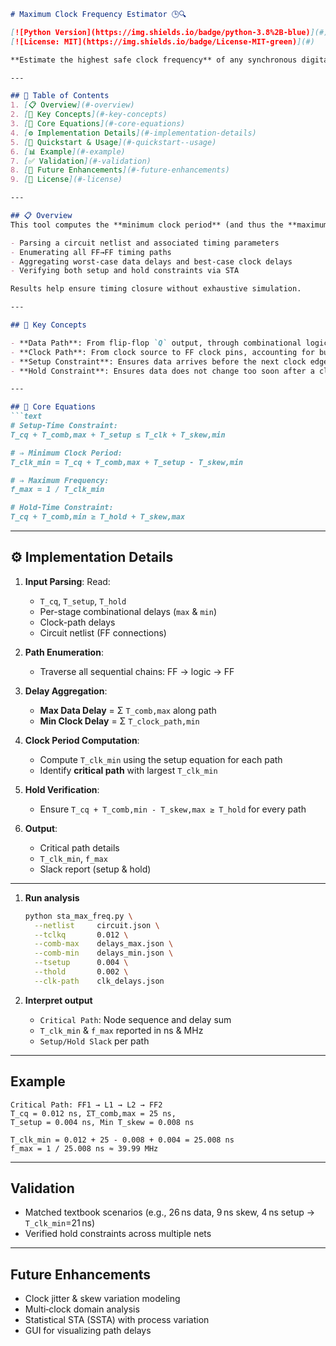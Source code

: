 ````markdown
# Maximum Clock Frequency Estimator 🕒🔍

[![Python Version](https://img.shields.io/badge/python-3.8%2B-blue)](#)
[![License: MIT](https://img.shields.io/badge/License-MIT-green)](#)

**Estimate the highest safe clock frequency** of any synchronous digital circuit using _Static Timing Analysis_ (STA).

---

## 🔖 Table of Contents
1. [📋 Overview](#-overview)
2. [📐 Key Concepts](#-key-concepts)
3. [🧮 Core Equations](#-core-equations)
4. [⚙️ Implementation Details](#️-implementation-details)
5. [🚀 Quickstart & Usage](#-quickstart--usage)
6. [📊 Example](#-example)
7. [✅ Validation](#-validation)
8. [🔮 Future Enhancements](#-future-enhancements)
9. [📄 License](#-license)

---

## 📋 Overview
This tool computes the **minimum clock period** (and thus the **maximum clock frequency**) for a synchronous circuit by:

- Parsing a circuit netlist and associated timing parameters
- Enumerating all FF→FF timing paths
- Aggregating worst-case data delays and best-case clock delays
- Verifying both setup and hold constraints via STA

Results help ensure timing closure without exhaustive simulation.

---

## 📐 Key Concepts

- **Data Path**: From flip‑flop `Q` output, through combinational logic, to flip‑flop `D` input.
- **Clock Path**: From clock source to FF clock pins, accounting for buffer/skew delays.
- **Setup Constraint**: Ensures data arrives before the next clock edge.
- **Hold Constraint**: Ensures data does not change too soon after a clock edge.

---

## 🧮 Core Equations
```text
# Setup-Time Constraint:
T_cq + T_comb,max + T_setup ≤ T_clk + T_skew,min

# ⇒ Minimum Clock Period:
T_clk_min = T_cq + T_comb,max + T_setup - T_skew,min

# ⇒ Maximum Frequency:
f_max = 1 / T_clk_min

# Hold-Time Constraint:
T_cq + T_comb,min ≥ T_hold + T_skew,max
````

---

## ⚙️ Implementation Details

1. **Input Parsing**: Read:

   * `T_cq`, `T_setup`, `T_hold`
   * Per-stage combinational delays (`max` & `min`)
   * Clock-path delays
   * Circuit netlist (FF connections)

2. **Path Enumeration**:

   * Traverse all sequential chains: FF → logic → FF

3. **Delay Aggregation**:

   * **Max Data Delay** = Σ `T_comb,max` along path
   * **Min Clock Delay** = Σ `T_clock_path,min`

4. **Clock Period Computation**:

   * Compute `T_clk_min` using the setup equation for each path
   * Identify **critical path** with largest `T_clk_min`

5. **Hold Verification**:

   * Ensure `T_cq + T_comb,min - T_skew,max ≥ T_hold` for every path

6. **Output**:

   * Critical path details
   * `T_clk_min`, `f_max`
   * Slack report (setup & hold)

---


1. **Run analysis**

   ```bash
   python sta_max_freq.py \
     --netlist     circuit.json \
     --tclkq       0.012 \
     --comb-max    delays_max.json \
     --comb-min    delays_min.json \
     --tsetup      0.004 \
     --thold       0.002 \
     --clk-path    clk_delays.json
   ```

2. **Interpret output**

   * `Critical Path`: Node sequence and delay sum
   * `T_clk_min` & `f_max` reported in ns & MHz
   * `Setup/Hold Slack` per path

---

##  Example

```text
Critical Path: FF1 → L1 → L2 → FF2
T_cq = 0.012 ns, ΣT_comb,max = 25 ns,
T_setup = 0.004 ns, Min T_skew = 0.008 ns

T_clk_min = 0.012 + 25 - 0.008 + 0.004 = 25.008 ns
f_max = 1 / 25.008 ns ≈ 39.99 MHz
```

---

##  Validation

* Matched textbook scenarios (e.g., 26 ns data, 9 ns skew, 4 ns setup → `T_clk_min`=21 ns)
* Verified hold constraints across multiple nets

---

##  Future Enhancements

* Clock jitter & skew variation modeling
* Multi‑clock domain analysis
* Statistical STA (SSTA) with process variation
* GUI for visualizing path delays



```
```
